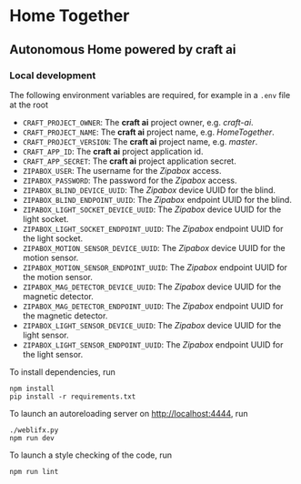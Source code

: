 # Home Together #
## Autonomous Home powered by **craft ai** ##

### Local development ###

The following environment variables are required, for example in a `.env` file at the root

- `CRAFT_PROJECT_OWNER`: The **craft ai** project owner, e.g. _craft-ai_.
- `CRAFT_PROJECT_NAME`: The **craft ai** project name, e.g. _HomeTogether_.
- `CRAFT_PROJECT_VERSION`: The **craft ai** project name, e.g. _master_.
- `CRAFT_APP_ID`: The **craft ai** project application id.
- `CRAFT_APP_SECRET`: The **craft ai** project application secret.
- `ZIPABOX_USER`: The username for the _Zipabox_ access.
- `ZIPABOX_PASSWORD`: The password for the _Zipabox_ access.
- `ZIPABOX_BLIND_DEVICE_UUID`: The _Zipabox_ device UUID for the blind.
- `ZIPABOX_BLIND_ENDPOINT_UUID`: The _Zipabox_ endpoint UUID for the blind.
- `ZIPABOX_LIGHT_SOCKET_DEVICE_UUID`: The _Zipabox_ device UUID for the light socket.
- `ZIPABOX_LIGHT_SOCKET_ENDPOINT_UUID`: The _Zipabox_ endpoint UUID for the light socket.
- `ZIPABOX_MOTION_SENSOR_DEVICE_UUID`: The _Zipabox_ device UUID for the motion sensor.
- `ZIPABOX_MOTION_SENSOR_ENDPOINT_UUID`: The _Zipabox_ endpoint UUID for the motion sensor.
- `ZIPABOX_MAG_DETECTOR_DEVICE_UUID`: The _Zipabox_ device UUID for the magnetic detector.
- `ZIPABOX_MAG_DETECTOR_ENDPOINT_UUID`: The _Zipabox_ endpoint UUID for the magnetic detector.
- `ZIPABOX_LIGHT_SENSOR_DEVICE_UUID`: The _Zipabox_ device UUID for the light sensor.
- `ZIPABOX_LIGHT_SENSOR_ENDPOINT_UUID`: The _Zipabox_ endpoint UUID for the light sensor.

To install dependencies, run

    npm install
    pip install -r requirements.txt

To launch an autoreloading server on <http://localhost:4444>, run

    ./weblifx.py
    npm run dev

To launch a style checking of the code, run

    npm run lint
